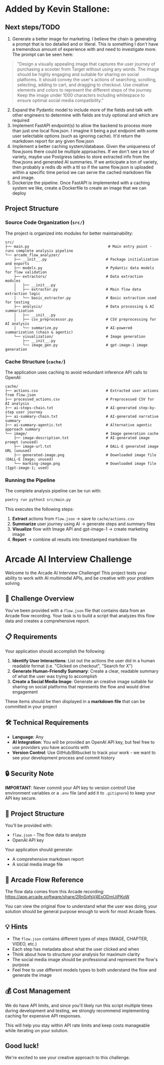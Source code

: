 # Added by Kevin Stallone:

## Next steps/TODO

1. Generate a better image for marketing. I believe the chain is generating a prompt that is too detailed and or literal. This is something I don't have a tremendous amount of experience with and need to investigate more. The prompt can be seen here:
> "Design a visually appealing image that captures the user journey of purchasing a scooter from Target without using any words. The image should be highly engaging and suitable for sharing on social platforms. It should convey the user's actions of searching, scrolling, selecting, adding to cart, and dragging to checkout. Use creative elements and colors to represent the different steps of the journey. Keep the image under 1000 characters including whitespace to ensure optimal social media compatibility."
2. Expand the Pydantic model to include more of the fields and talk with other engineers to determine with fields are truly optional and which are required
3. Implement FastAPI endpoint(s) to allow the backend to process more than just one local flow.json. I imagine it being a put endpoint with some user selectable options (such as ignoring cache). It'd return the markdown report for any given flow.json
4. Implement a better caching system/database. Given the uniqueness of flow.jsons there could be multiple approaches. If we don't see a ton of variety, maybe use Postgress tables to store extracted info from the flow.jsons and generated AI summaries. If we anticipate a ton of variety, then probably a redis db with a ttl so if the same flow.json is uploaded within a specific time period we can serve the cached markdown file and image.
5. Dockerize the pipeline. Once FastAPI is implemented with a caching system we like, create a Dockerfile to create an image that we can deploy

## Project Structure

### Source Code Organization (`src/`)

The project is organized into modules for better maintainability:

```
src/
├── main.py                                    # Main entry point - runs complete analysis pipeline
└── arcade_flow_analyzer/
    ├── __init__.py                           # Package initialization and exports
    ├── models.py                             # Pydantic data models for flow validation
    ├── extractors/                           # Data extraction modules
    │   ├── __init__.py
    │   ├── extractor.py                      # Main flow data extraction logic
    │   └── basic_extractor.py                # Basic extraction used for testing
    ├── analysis/                             # Data processing & AI summarization
    │   ├── __init__.py
    │   ├── csv_preprocessor.py               # CSV preprocessing for AI analysis
    │   └── summarize.py                      # AI-powered summarization (chain & agentic)
    └── visualization/                        # Image generation
        ├── __init__.py
        └── image_gen.py                      # gpt-image-1 image generation
```

### Cache Structure (`cache/`)

The application uses caching to avoid redundant inference API calls to OpenAI:

```
cache/
├── actions.csv                               # Extracted user actions from flow.json
├── processed_actions.csv                     # Preprocessed CSV for AI analysis
├── ai-steps-chain.txt                        # AI-generated step-by-step user journey
├── ai-summary-chain.txt                      # AI-generated narrative summary
├── ai-summary-agentic.txt                    # Alternative agentic approach summary
└── image/                                    # Image generation cache
    ├── image-description.txt                 # AI-generated image prompt (unused)
    ├── image-url.txt                         # DALL-E generated image URL (unused)
    ├── generated-image.png                   # Downloaded image file (DALL-E Image; unused)
    └── marking-image.png                     # Downloaded image file (Igpt-image-1; used)
```

### Running the Pipeline

The complete analysis pipeline can be run with:

```bash
poetry run python3 src/main.py
```

This executes the following steps:
1. **Extract** actions from `flow.json` → save to `cache/actions.csv`
2. **Summarize** user journey using AI → generate steps and summary files
3. **Visualize** flow with Image API and gpt-image-1 → create marketing image
4. **Report** → combine all results into timestamped markdown file


# Arcade AI Interview Challenge

Welcome to the Arcade AI Interview Challenge! This project tests your ability to work with AI multimodal APIs, and be creative with your problem solving

## 🎯 Challenge Overview

You've been provided with a `flow.json` file that contains data from an Arcade flow recording. Your task is to build a script that analyzes this flow data and creates a comprehensive report.

## 📋 Requirements

Your application should accomplish the following:

1. **Identify User Interactions**: List out the actions the user did in a human readable format (i.e. "Clicked on checkout", "Search for X")
2. **Generate Human-Friendly Summary**: Create a clear, readable summary of what the user was trying to accomplish
3. **Create a Social Media Image**: Generate an creative image suitable for sharing on social platforms that represents the flow and would drive engagement

These items should be then displayed in a **markdown file** that can be committed in your project

## 🛠️ Technical Requirements

- **Language**: Any
- **AI Integration**: You will be provided an OpenAI API key, but feel free to use providers you have accounts with
- **Version Control**: Use GitHub/Bitbucket to track your work - we want to see your development process and commit history

## 🔒 Security Note

**IMPORTANT**: Never commit your API key to version control! Use environment variables or a `.env` file (and add it to `.gitignore`) to keep your API key secure.

## 📁 Project Structure

You'll be provided with:
- `flow.json` - The flow data to analyze
- OpenAI API key 


Your application should generate:
- A comprehensive markdown report
- A social media image file

## 🎨 Arcade Flow Reference

The flow data comes from this Arcade recording: https://app.arcade.software/share/2RnSqfsV4EsODmUiPKoW

You can view the original flow to understand what the user was doing, your solution should be general purpose enough to work for most Arcade flows.

## 💡 Hints

- The `flow.json` contains different types of steps (IMAGE, CHAPTER, VIDEO, etc.)
- Each step has metadata about what the user clicked and when
- Think about how to structure your analysis for maximum clarity
- The social media image should be professional and represent the flow's purpose
- Feel free to use different models types to both understand the flow and generate the image

## 💰 Cost Management

We do have API limits, and since you'll likely run this script multiple times during development and testing, we strongly recommend implementing caching for expensive API responses.

This will help you stay within API rate limits and keep costs manageable while iterating on your solution.


## Good luck! 
We're excited to see your creative approach to this challenge.
